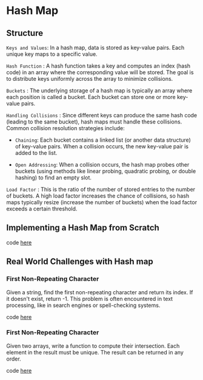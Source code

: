 # Hash Map

## Structure 

`Keys and Values`:
In a hash map, data is stored as key-value pairs. Each unique key maps to a specific value.

`Hash Function` :
A hash function takes a key and computes an index (hash code) in an array where the corresponding value will be stored. The goal is to distribute keys uniformly across the array to minimize collisions.

`Buckets` :
The underlying storage of a hash map is typically an array where each position is called a bucket. Each bucket can store one or more key-value pairs.

`Handling Collisions` : 
Since different keys can produce the same hash code (leading to the same bucket), hash maps must handle these collisions. Common collision resolution strategies include:

- `Chaining`: Each bucket contains a linked list (or another data structure) of key-value pairs. When a collision occurs, the new key-value pair is added to the list.

- `Open Addressing`: When a collision occurs, the hash map probes other buckets (using methods like linear probing, quadratic probing, or double hashing) to find an empty slot.

`Load Factor` : 
This is the ratio of the number of stored entries to the number of buckets. A high load factor increases the chance of collisions, so hash maps typically resize (increase the number of buckets) when the load factor exceeds a certain threshold.

## Implementing a Hash Map from Scratch

code [here](Base/hashMap.ts)

## Real World Challenges with Hash map 

### First Non-Repeating Character
Given a string, find the first non-repeating character and return its index. If it doesn't exist, return -1. This problem is often encountered in text processing, like in search engines or spell-checking systems.

code [here](Problems/FirstNonRepeatingCharacter/index.ts)

### First Non-Repeating Character
Given two arrays, write a function to compute their intersection. Each element in the result must be unique. The result can be returned in any order.

code [here](Problems/FindtheIntersectionOfTwoArrays/index.ts)